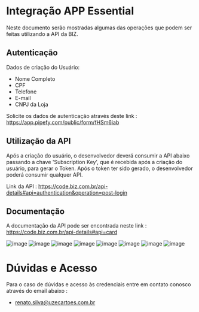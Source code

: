 # Integração APP Essential

Neste documento serão mostradas algumas das operações que podem ser feitas utilizando a API da BIZ.

<h2>Autenticação </h2>

Dados de criação do Usuário:
- Nome Completo
- CPF
- Telefone 
- E-mail
- CNPJ da Loja

Solicite os dados de autenticação através deste link : https://app.pipefy.com/public/form/fHSm6iab

<h2>Utilização da API </h2>

Após a criação do usuário, o desenvolvedor deverá consumir a API abaixo passando a chave 'Subscription Key', que é recebida após a criação do usuário, para gerar o Token. Após o token ter sido gerado, o desenvolvedor poderá consumir qualquer API.

Link da API : https://code.biz.com.br/api-details#api=authentication&operation=post-login

<h2>Documentação </h2>

A documentação da API pode ser encontrada neste link : https://code.biz.com.br/api-details#api=card

![image](https://user-images.githubusercontent.com/86687737/127209319-7f867c10-ed59-40ab-893b-6edfd420aecc.png)
![image](https://user-images.githubusercontent.com/86687737/127208778-4aaf6728-f9a4-4469-b161-d8bdfc849f67.png)
![image](https://user-images.githubusercontent.com/86687737/127208868-598f3e67-5051-4988-a831-7d859c49669d.png)
![image](https://user-images.githubusercontent.com/86687737/127208955-95fc5630-361b-4e37-98cd-3cf0e50274dd.png)
![image](https://user-images.githubusercontent.com/86687737/127208995-a8136908-b8d5-4690-b9cc-dc005b5e4700.png)
![image](https://user-images.githubusercontent.com/86687737/127209118-61e9c07f-d296-4c7a-ae7b-312a0711e5b7.png)
![image](https://user-images.githubusercontent.com/86687737/127209167-12b241cc-03f3-48dc-909c-b230a3c0e1e1.png)
![image](https://user-images.githubusercontent.com/86687737/127209221-78086e10-642a-4602-8cd3-99369cd289ef.png)


# Dúvidas e Acesso

Para o caso de dúvidas e acesso às credenciais entre em contato conosco através do email abaixo : 
- renato.silva@uzecartoes.com.br
